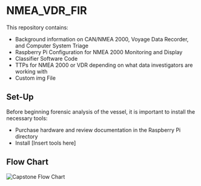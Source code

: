 # NMEA_VDR_FIR
This repository contains:
- Background information on CAN/NMEA 2000, Voyage Data Recorder, and Computer System Triage
- Raspberry Pi Configuration for NMEA 2000 Monitoring and Display
- Classifier Software Code
- TTPs for NMEA 2000 or VDR depending on what data investigators are working with
- Custom img File

## Set-Up
Before beginning forensic analysis of the vessel, it is important to install the necessary tools:
- Purchase hardware and review documentation in the Raspberry Pi directory
- Install [Insert tools here]

## Flow Chart
![Capstone Flow Chart](https://github.com/user-attachments/assets/bf69e5be-d56c-42ca-920e-bd2df1a9b307)
